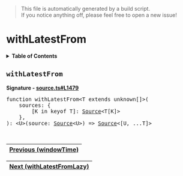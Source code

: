 > This file is automatically generated by a build script.<br>If you notice anything off, please feel free to open a new issue!

# withLatestFrom

<details><summary><b>Table of Contents</b></summary>

1. [<code>withLatestFrom</code>](#withLatestFrom)</details>

## <a name="withLatestFrom"></a><code>withLatestFrom</code>

<b>Signature - [source.ts#L1479](..\/..\/packages\/core\/src\/source.ts#L1479)</b>

<pre>function withLatestFrom&lt;T extends unknown[]&gt;(<br>    sources: {<br>        [K in keyof T]: <a href="../03-api-source/00-Source.md#Source-Interface">Source</a>&lt;T[K]&gt;<br>    },<br>): &lt;U&gt;(source: <a href="../03-api-source/00-Source.md#Source-Interface">Source</a>&lt;U&gt;) =&gt; <a href="../03-api-source/00-Source.md#Source-Interface">Source</a>&lt;[U, ...T]&gt;</pre><br>

| [Previous \(windowTime\)](102-windowTime.md#readme) |
| --- |

<div align="right">

| [Next \(withLatestFromLazy\)](104-withLatestFromLazy.md#readme) |
| --- |
</div>
